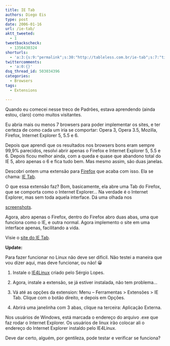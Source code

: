 ```yaml
---
title: IE Tab
authors: Diego Eis
type: post
date: 2006-01-16
url: /ie-tab/
aktt_tweeted:
  - 1
tweetbackscheck:
  - 1356430324
shorturls:
  - 'a:3:{s:9:"permalink";s:30:"http://tableless.com.br/ie-tab";s:7:"tinyurl";s:26:"http://tinyurl.com/3mnjsth";s:4:"isgd";s:19:"http://is.gd/b7Ii5Y";}'
twittercomments:
  - 'a:0:{}'
dsq_thread_id: 503034396
categories:
  - Browsers
tags:
  - Extensions

---
```

Quando eu comecei nesse treco de Padrões, estava aprendendo (ainda estou, claro) como muitos visitantes.
  
Eu abria mais ou menos 7 browsers para poder implementar os sites, e ter certeza de como cada um iria se comportar: Opera 3, Opera 3.5, Mozilla, Firefox, Internet Explorer 5, 5.5 e 6.
  
Depois que aprendi que os resultados nos browsers bons eram sempre 99,9% parecidos, resolvi abrir apenas o Firefox e Internet Explorer 5, 5.5 e 6. Depois ficou melhor ainda, com a queda e quase que abandono total do IE 5, abro apenas o 6 e fica tudo bem. Mas mesmo assim, são duas janelas.
  
Descobri ontem uma extensão para [Firefox][1] que acaba com isso. Ela se chama: [IE Tab][2].

<!--more-->O que essa extensão faz? Bom, basicamente, ela abre uma Tab do Firefox, que se comporta como o Internet Explorer&#8230; Na verdade é o Internet Explorer, mas sem toda aquela interface. Dá uma olhada nos 

[screenshots][3].

Agora, abro apenas o Firefox, dentro do Firefox abro duas abas, uma que funciona como o IE, e outra normal. Agora implemento o site em uma interface apenas, facilitando a vida.

Visie o [site do IE Tab][2].

**Update:**
  
Para fazer funcionar no Linux não deve ser dificil. Não testei a maneira que vou dizer aqui, mas deve funcionar, ou não! 😀
  
1. Instale o [IE4Linux][4] criado pelo Sérgio Lopes.
  
2. Agora, instale a extensão, se já estiver instalada, não tem problema&#8230;
  
3. Vá até as opções da extension: Menu &#8211; Ferramentas > Extensões > IE Tab. Clique com o botão direito, e depois em Opções.
  
4. Abrirá uma janelinha com 3 abas, clique na terceira: Aplicação Externa.
  
Nos usuários de Windows, está marcada o endereço do arquivo .exe que faz rodar o Internet Explorer. Os usuários de linux irão colocar ali o endereço do Internet Explorer instaldo pelo IE4Linux.

Deve dar certo, alguém, por gentileza, pode testar e verificar se funciona?

 [1]: http://www.spreadfirefox.com/?q=affiliates&id=155760&t=195
 [2]: http://ietab.mozdev.org/
 [3]: http://ietab.mozdev.org/screenshots.html
 [4]: http://www.tatanka.com.br/ies4linux/pt/